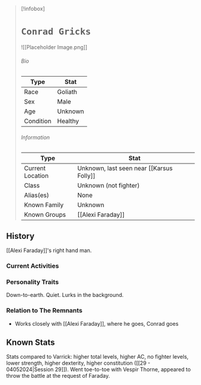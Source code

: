 


> [!infobox]
> # `Conrad Gricks`
> ![[Placeholder Image.png]]
> ###### Bio
> Type |  Stat |
> ---|---|
> Race | Goliath | 
> Sex | Male | 
> Age | Unknown |
> Condition | Healthy |
> ######  Information
> Type |  Stat |
> ---|---|
> Current Location | Unknown, last seen near [[Karsus Folly]] |
> Class | Unknown (not fighter) |
> Alias(es) | None |
> Known Family |Unknown |
> Known Groups | [[Alexi Faraday]] |
 

## History
[[Alexi Faraday]]'s right hand man. 

### Current Activities

### Personality Traits
Down-to-earth. Quiet. Lurks in the background.

### Relation to The Remnants 
- Works closely with [[Alexi Faraday]], where he goes, Conrad goes

## Known Stats
Stats compared to Varrick: higher total levels, higher AC, no fighter levels, lower strength, higher dexterity, higher constitution ([[29 - 04052024|Session 29]]).
Went toe-to-toe with Vespir Thorne, appeared to throw the battle at the request of Faraday.